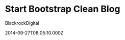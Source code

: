 ---
title: Start Bootstrap Clean Blog
github: https://github.com/BlackrockDigital/startbootstrap-clean-blog-jekyll
demo: https://blackrockdigital.github.io/startbootstrap-clean-blog-jekyll/
author: BlackrockDigital
ssg:
  - Jekyll
cms:
  - No Cms
css:
  - Bootstrap
date: 2014-09-27T08:05:10.000Z
description: A Jekyll version of the Clean Blog theme by Start Bootstrap
stale: false
disabled_reason: demo url not found
disabled: true
---